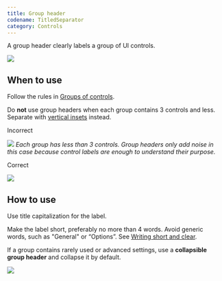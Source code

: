 ```yaml
---
title: Group header
codename: TitledSeparator
category: Controls
---
```


A group header clearly labels a group of UI controls.

![]({{site.baseurl}}/images/group_header/01_group_header.png)


## When to use

Follow the rules in [Groups of controls]({{site.baseurl}}/principles/groups_of_controls).

Do **not** use group headers when each group contains 3 controls and less. Separate with [vertical insets]({{site.baseurl}}/principles/layout/#organize-with-insets) instead.

<p class="label incorrect"> Incorrect </p>

![]({{site.baseurl}}/images/layout/6_03_group_incorrect.png)
*Each group has less than 3 controls. Group headers only add noise in this case because control labels are enough to understand their purpose.*

<p class="label correct"> Correct </p>

![]({{site.baseurl}}/images/layout/6_03_group_correct.png)


## How to use

Use title capitalization for the label.

Make the label short, preferably no more than 4 words. Avoid generic words, such as "General" or “Options”. See [Writing short and clear]({{site.baseurl}}/text/writing_short/#04).

If a group contains rarely used or advanced settings, use a **collapsible group header** and collapse it by default.

![]({{site.baseurl}}/images//group_header/02_collapsed_header.png)




